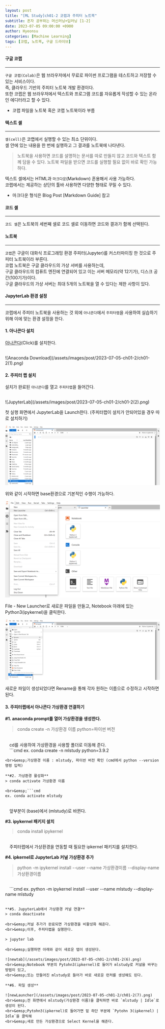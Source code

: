 ```yaml
---
layout: post
title: "[ML Study]ch01-2 코랩과 주피터 노트북"
subtitle: 혼자 공부하는 머신러닝+딥러닝 [1-2]
date: 2023-07-05 09:00:00 +0900
author: Hyeonsu
categories: [Machine Learning]
tags: [코랩, 노트북, 구글 드라이브]
---
```


#### 구글 코랩
----------------------
`구글 코랩(Colab)`은 웹 브라우저에서 무료로 파이썬 프로그램을 테스트하고 저장할 수 있는 서비스이다.
<br>
즉, 클라우드 기반의 주피터 노트북 개발 환경이다.
<br>
또한 코랩은 웹 브라우저에서 텍스트와 프로그램 코드를 자유롭게 작성할 수 있는 온라인 에디터라고 할 수 있다.
- 코랩 파일을 노트북 혹은 코랩 노트북이라 부름

#### 텍스트 셀
----------------------
`셀(cell)`은 코랩에서 실행할 수 있는 최소 단위이다.
<br>
셀 안에 있는 내용을 한 번에 실행하고 그 결과를 노트북에 나타낸다.

> 노트북을 사용하면 코드를 설명하는 문서를 따로 만들지 않고 코드와 텍스트 함께 담을 수 있다. 노트북 파일을 받으면 코드를 실행할 필요 없이 바로 확인 가능하다.

텍스트 셀에서는 HTML과 `마크다운`(Markdown) 혼용해서 사용 가능하다.
<br>
코랩에서는 제공하는 상단의 툴바 사용하면 다양한 형태로 꾸밀 수 있다.
- 마크다운 형식은 Blog Post [Markdown Guide] 참고

#### 코드 셀 
---------------------
`코드 셀`은 노트북의 세번째 셀로 코드 셀로 이동하면 코드와 결과가 함께 선택된다.

#### 노트북 
---------------------
`코랩`은 구글이 대화식 프로그래밍 환경 주피터(Jupyter)를 커스터마이징 한 것으로 주피터 노트북이라 부른다.
<br>
코랩 노트북은 구글 클라우드의 가상 서버를 사용하는데,
<br>구글 클라우드의 컴퓨트 엔진에 연결되어 있고 이는 서버 메모리(약 12기가), 디스크 공간(100기가)이다.
<br>
구글 클라우드의 가상 서버는 최대 5개의 노트북을 열 수 있다는 제한 사항이 있다.


#### JupyterLab 환경 설정
-------------------
코랩에서 주피터 노트북을 사용하는 것 외에 `아나콘다`에서 `주피터랩`을 사용하여 실습하기 위해 이에 맞는 환경 설정을 한다.

#### 1. 아나콘다 설치
[아나콘다](https://www.anaconda.com/download)(Click)를 설치한다.

<br>
![Anaconda Download](/assets/images/post/2023-07-05-ch01-2/ch01-2(1).png)


#### 2. 주피터 랩 설치 
설치가 완료된 `아나콘다`를 열고 `주피터랩`을 들어간다. 

<br>
![JupyterLab](/assets/images/post/2023-07-05-ch01-2/ch01-2(2).png)

첫 실행 화면에서 JupyterLab을 Launch한다.
(주피터랩이 설치가 안되어있을 경우 따로 설치하기)

![Start](/assets/images/post/2023-07-05-ch01-2/ch01-2(3).png)

위와 같이 시작하면 base환경으로 기본적인 수행이 가능하다.

![NewLaunher](/assets/images/post/2023-07-05-ch01-2/ch01-2(4).png)

File - New Launcher로 새로운 파일을 만들고, Notebook 아래에 있는 Python3(ipykernel)을 클릭한다.

![Rename](/assets/images/post/2023-07-05-ch01-2/ch01-2(5).png)

새로운 파일이 생성되었다면 Rename을 통해 각자 원하는 이름으로 수정하고 시작하면 된다.

#### 3. 주피터랩에서 아나콘다 가상환경 연결하기 

**#1. anaconda prompt를 열어 가상환경을 생성한다.**
> conda create -n 가상환경 이름 python=파이썬 버전

<br>&emsp;cd를 사용하여 가상환경을 사용할 폴더로 이동해 준다.
<br>&emsp;```cmd 
ex. conda create -n mlstudy python=3.9.2
```
<br>&emsp;가상환경 이름 : mlstudy, 파이썬 버전 확인 (cmd에서 python --version 명령 입력)

**#2. 가상환경 활성화**
> conda activate 가상환경 이름

<br>&emsp;```cmd
ex. conda activate mlstudy
```
<br>&emsp;앞부분이 (base)에서 (mlstudy)로 바뀐다.

**#3. ipykernel 패키지 설치**
> conda install ipykernel

<br>&emsp;주피터랩에서 가상환경을 연동할 때 필요한 ipkernel 패키지를 설치한다.

**#4. ipkernel로 JupyterLab 커널 가상환경 추가**
> python -m ipykernel install --user --name 가상환경이름 --display-name 가상환경이름

<br>&emsp;```cmd
ex. python -m ipykernel install --user --name mlstudy --display-name mlstudy
```

**#5. JupyterLab에서 가상환경 커널 연결**
> conda deactivate

<br>&emsp;커널 추가가 완료되면 가상환경을 비활성화 해준다.
<br>&emsp;이후, 주피터랩을 실행한다.
    
> jupyter lab

<br>&emsp;실행하면 아래와 같이 새로운 탭이 생성된다.

![newtab](/assets/images/post/2023-07-05-ch01-2/ch01-2(6).png)
<br>&emsp;Notebook 부분의 Pytohn3(ipkernel)로 들어가 mlstudy로 커널을 바꾸는 방법이 있고,
<br>&emsp;또는 만들어진 mlstudy로 들어가 바로 새로운 런처를 생성해도 된다.

**#6. 파일 생성**

![newLauncher](/assets/images/post/2023-07-05-ch01-2/ch01-2(7).png)
<br>&emsp;전 화면에서 mlstudy(가상환경 이름)을 클릭하면 바로 `mlstudy | Idle`로 생성이 된다.
<br>&emsp;Pytohn3(ipkernel)로 들어가면 밑 하단 부분에 `Pytohn 3(ipkernel) | Idle`을 클릭해 
<br>&emsp;새로 만든 가상환경으로 Select Kernel을 해준다.
